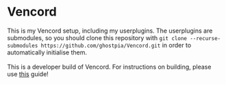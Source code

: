 # Vencord
This is my Vencord setup, including my userplugins. The userplugins are submodules, so you should clone this repository with `git clone --recurse-submodules https://github.com/ghostpia/Vencord.git` in order to automatically initialise them. <br/><br/>
This is a developer build of Vencord. For instructions on building, please use [this](https://docs.vencord.dev/installing/) guide!
